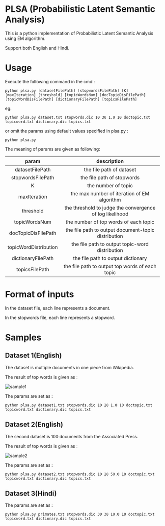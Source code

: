 # PLSA (Probabilistic Latent Semantic Analysis) 

This is a python implementation of Probabilistic Latent Semantic Analysis using EM algorithm.

Support both English and Hindi.

# Usage

Execute the following command in the cmd :

```
python plsa.py [datasetFilePath] [stopwordsFilePath] [K] [maxIteration] [threshold] [topicWordsNum] [docTopicDisFilePath] [topicWordDisFilePath] [dictionaryFilePath] [topicsFilePath]
```

eg. 

```
python plsa.py dataset.txt stopwords.dic 10 30 1.0 10 doctopic.txt topicword.txt dictionary.dic topics.txt 
```

or omit the params using default values specified in plsa.py :

```
python plsa.py
```

The meaning of params are given as following:

|param|description|
|:---:|:---------:|
|datasetFilePath|the file path of dataset|
|stopwordsFilePath|the file path of stopwords|
|K|the number of topic|
|maxIteration|the max number of iteration of EM algorithm|
|threshold|the threshold to judge the convergence of log likelihood|
|topicWordsNum|the number of top words of each topic|
|docTopicDisFilePath|the file path to output document-topic distribution|
|topicWordDistribution|the file path to output topic-word distribution|
|dictionaryFilePath|the file path to output dictionary|
|topicsFilePath|the file path to output top words of each topic|

# Format of inputs

In the dataset file, each line represents a document.

In the stopwords file, each line represents a stopword.

# Samples

## Dataset 1(English)

The dataset is multiple documents in one piece from Wikipedia.

The result of top words is given as :

![sample1](https://github.com/laserwave/PLSA/blob/master/images/sample1.png)

The params are set as :

```
python plsa.py dataset1.txt stopwords.dic 10 20 1.0 10 doctopic.txt topicword.txt dictionary.dic topics.txt 
```

## Dataset 2(English)

The second dataset is 100 documents from the Associated Press.

The result of top words is given as :

![sample2](https://github.com/laserwave/PLSA/blob/master/images/sample2.png)

The params are set as :

```
python plsa.py dataset2.txt stopwords.dic 10 20 50.0 10 doctopic.txt topicword.txt dictionary.dic topics.txt 
```

## Dataset 3(Hindi)

The params are set as :

```
python plsa.py primates.txt stopwords.dic 30 30 10.0 10 doctopic.txt topicword.txt dictionary.dic topics.txt 
```
